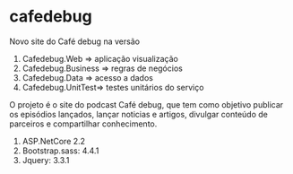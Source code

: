 # cafedebug
Novo site do Café debug na versão


1. Cafedebug.Web  => aplicação visualização
2. Cafedebug.Business => regras de negócios
3. Cafedebug.Data => acesso a dados
4. Cafedebug.UnitTest=> testes unitários do serviço

O projeto é o site do podcast Café debug, que tem como objetivo publicar os episódios lançados, lançar noticias e artigos, divulgar conteúdo de parceiros e compartilhar conhecimento.



1. ASP.NetCore 2.2
2. Bootstrap.sass: 4.4.1
3. Jquery: 3.3.1
